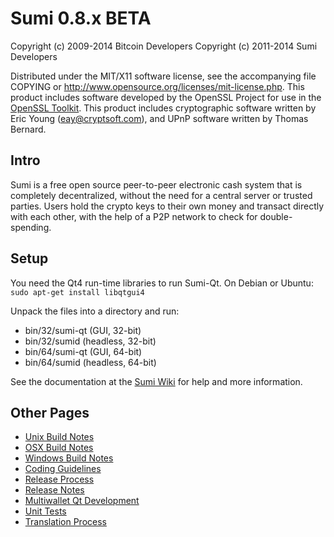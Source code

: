 Sumi 0.8.x BETA
====================

Copyright (c) 2009-2014 Bitcoin Developers
Copyright (c) 2011-2014 Sumi Developers

Distributed under the MIT/X11 software license, see the accompanying
file COPYING or http://www.opensource.org/licenses/mit-license.php.
This product includes software developed by the OpenSSL Project for use in the [OpenSSL Toolkit](http://www.openssl.org/). This product includes
cryptographic software written by Eric Young ([eay@cryptsoft.com](mailto:eay@cryptsoft.com)), and UPnP software written by Thomas Bernard.


Intro
---------------------
Sumi is a free open source peer-to-peer electronic cash system that is
completely decentralized, without the need for a central server or trusted
parties.  Users hold the crypto keys to their own money and transact directly
with each other, with the help of a P2P network to check for double-spending.


Setup
---------------------
You need the Qt4 run-time libraries to run Sumi-Qt. On Debian or Ubuntu:
	`sudo apt-get install libqtgui4`

Unpack the files into a directory and run:

- bin/32/sumi-qt (GUI, 32-bit)
- bin/32/sumid (headless, 32-bit)
- bin/64/sumi-qt (GUI, 64-bit)
- bin/64/sumid (headless, 64-bit)

See the documentation at the [Sumi Wiki](http://sumi.info)
for help and more information.


Other Pages
---------------------
- [Unix Build Notes](build-unix.md)
- [OSX Build Notes](build-osx.md)
- [Windows Build Notes](build-msw.md)
- [Coding Guidelines](coding.md)
- [Release Process](release-process.md)
- [Release Notes](release-notes.md)
- [Multiwallet Qt Development](multiwallet-qt.md)
- [Unit Tests](unit-tests.md)
- [Translation Process](translation_process.md)
